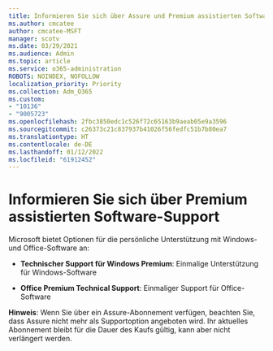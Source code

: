 ```yaml
---
title: Informieren Sie sich über Assure und Premium assistierten Software-Support
ms.author: cmcatee
author: cmcatee-MSFT
manager: scotv
ms.date: 03/29/2021
ms.audience: Admin
ms.topic: article
ms.service: o365-administration
ROBOTS: NOINDEX, NOFOLLOW
localization_priority: Priority
ms.collection: Adm_O365
ms.custom:
- "10136"
- "9005723"
ms.openlocfilehash: 2fbc3850edc1c526f72c65163b9aeab05e9a3596
ms.sourcegitcommit: c26373c21c837937b41026f56fedfc51b7b80ea7
ms.translationtype: HT
ms.contentlocale: de-DE
ms.lasthandoff: 01/12/2022
ms.locfileid: "61912452"
---
```

# <a name="get-info-about-premium-assisted-software-support"></a>Informieren Sie sich über Premium assistierten Software-Support

Microsoft bietet Optionen für die persönliche Unterstützung mit Windows- und Office-Software an:

- **Technischer Support für Windows Premium**: Einmalige Unterstützung für Windows-Software

- **Office Premium Technical Support**: Einmaliger Support für Office-Software

**Hinweis**: Wenn Sie über ein Assure-Abonnement verfügen, beachten Sie, dass Assure nicht mehr als Supportoption angeboten wird. Ihr aktuelles Abonnement bleibt für die Dauer des Kaufs gültig, kann aber nicht verlängert werden.

